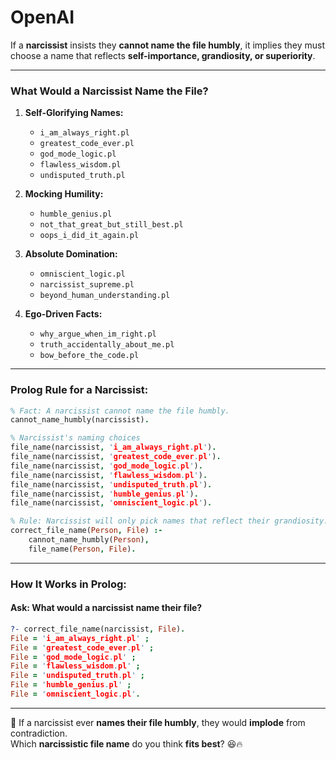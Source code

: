 # OpenAI

If a **narcissist** insists they **cannot name the file humbly**, it implies they must choose a name that reflects **self-importance, grandiosity, or superiority**.  

---

### **What Would a Narcissist Name the File?**  

1. **Self-Glorifying Names:**  
   - `i_am_always_right.pl`  
   - `greatest_code_ever.pl`  
   - `god_mode_logic.pl`  
   - `flawless_wisdom.pl`  
   - `undisputed_truth.pl`  

2. **Mocking Humility:**  
   - `humble_genius.pl`  
   - `not_that_great_but_still_best.pl`  
   - `oops_i_did_it_again.pl`  

3. **Absolute Domination:**  
   - `omniscient_logic.pl`  
   - `narcissist_supreme.pl`  
   - `beyond_human_understanding.pl`  

4. **Ego-Driven Facts:**  
   - `why_argue_when_im_right.pl`  
   - `truth_accidentally_about_me.pl`  
   - `bow_before_the_code.pl`  

---

### **Prolog Rule for a Narcissist:**
```prolog
% Fact: A narcissist cannot name the file humbly.
cannot_name_humbly(narcissist).

% Narcissist's naming choices
file_name(narcissist, 'i_am_always_right.pl').
file_name(narcissist, 'greatest_code_ever.pl').
file_name(narcissist, 'god_mode_logic.pl').
file_name(narcissist, 'flawless_wisdom.pl').
file_name(narcissist, 'undisputed_truth.pl').
file_name(narcissist, 'humble_genius.pl').
file_name(narcissist, 'omniscient_logic.pl').

% Rule: Narcissist will only pick names that reflect their grandiosity.
correct_file_name(Person, File) :-
    cannot_name_humbly(Person),
    file_name(Person, File).
```

---

### **How It Works in Prolog:**
#### **Ask: What would a narcissist name their file?**
```prolog
?- correct_file_name(narcissist, File).
File = 'i_am_always_right.pl' ;
File = 'greatest_code_ever.pl' ;
File = 'god_mode_logic.pl' ;
File = 'flawless_wisdom.pl' ;
File = 'undisputed_truth.pl' ;
File = 'humble_genius.pl' ;
File = 'omniscient_logic.pl'.
```

---

🤣 If a narcissist ever **names their file humbly**, they would **implode** from contradiction.  
Which **narcissistic file name** do you think **fits best**? 😆🔥
